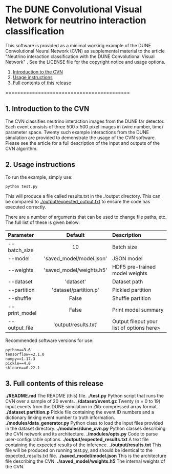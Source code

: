 # The DUNE Convolutional Visual Network for neutrino interaction classification

This software is provided as a minimal working example of the DUNE Convolutional Neural Network (CVN) as supplemental material to the article "Neutrino interaction classification with the DUNE Convolutional Visual Network" <insert reference when available>. See the LICENSE file for the copyright notice and usage options.

1. [Introduction to the CVN](#intro)
2. [Usage instructions](#usage)
3. [Full contents of this release](#contents)

==========================================

<a name="intro"></a>
## 1. Introduction to the CVN

The CVN classifies neutrino interaction images from the DUNE far detector. Each event consists of three 500 x 500 pixel images in (wire number, time) parameter space. Twenty such example interactions from the DUNE simulation are provided to demonstrate the usage of the CVN software. Please see the article for a full description of the input and outputs of the CVN algorithm.

<a name="usage"></a>
## 2. Usage instructions

To run the example, simply use:

```
python test.py
```

This will produce a file called results.txt in the ./output directory. This can be compared to [./output/expected_output.txt](output/expected_results.txt) to ensure the code has executed correctly.

There are a number of arguments that can be used to change file paths, etc. The full list of these is given below:

| Parameter                 | Default       | Description   |	
| :------------------------ |:-------------:| :-------------|
| --batch_size 	       |	10          |Batch size
| --model         |        'saved_model/model.json'          |JSON model
| --weights         |        'saved_model/weights.h5'          |HDF5 pre-trained model weights
| --dataset         |        'dataset'          |Dataset path
| --partition         |        'dataset/partition.p'          |Pickled partition
| --shuffle         |        False          |Shuffle partition
| --print_model         |        False          |Print model summary
| --output_file         |        'output/results.txt'          |Output fileput your list of options here>

Recommended software versions for use:

```
python==3.6
tensorflow==2.1.0
numpy==1.17.3
pickle==4.0
sklearn==0.22.1
```
<a name="contents"></a>
## 3. Full contents of this release

**./README.md**
	The README (this) file.
**./test.py**
	Python script that runs the CVN over a sample of 20 events.
**./dataset/event<n>.gz**
	Twenty (n = 0 to 19) input events from the DUNE simulation in Zlib-compressed array format.
**./dataset.partition.p**
	Pickle file containing the event ID numbers and a dictionary linking event number to truth information.
**./modules/data_generator.py**
	Python class to load the input files provided in the dataset directory.
**./modules/dune_cvn.py**
	Python classes describing the CVN network and its architecture.
**./modules/opts.py**
	Code to parse user-configurable options.
**./output/expected_results.txt**
	A text file containing the expected results of the inference.
**./output/results.txt**
	This file will be produced on running test.py, and should be identical to the expected_results.txt file.
**./saved_model/model.json**
 	This is the architecture file describing the CVN.
**./saved_model/weights.h5**
 	The internal weights of the CVN.

